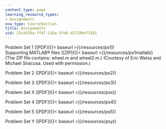```yaml
---
content_type: page
learning_resource_types:
- Assignments
ocw_type: CourseSection
title: Assignments
uid: 15c447ba-ff47-116a-5fe8-a17296ef31b1
---
```


Problem Set 1 ([PDF]({{< baseurl >}}/resources/ps1))  
Supporting MATLAB® files ([ZIP]({{< baseurl >}}/resources/ps1matlab)) (The ZIP file contains: wheel.m and wheel2.m.) (Courtesy of Eric Weiss and Michael Siracusa. Used with permission.)

Problem Set 2 ([PDF]({{< baseurl >}}/resources/ps2))

Problem Set 3 ([PDF]({{< baseurl >}}/resources/ps3))

Problem Set X ([PDF]({{< baseurl >}}/resources/psx))

Problem Set 4 ([PDF]({{< baseurl >}}/resources/ps4))

Problem Set 5 ([PDF]({{< baseurl >}}/resources/ps5))

Problem Set Y ([PDF]({{< baseurl >}}/resources/psy))